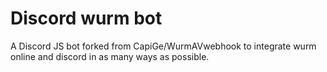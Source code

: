 # Discord wurm bot
A Discord JS bot forked from CapiGe/WurmAVwebhook to integrate wurm online and discord in as many ways as possible. 
